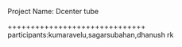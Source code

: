 Project Name: Dcenter tube


++++++++++++++++++++++++++++++
participants:kumaravelu,sagarsubahan,dhanush rk

